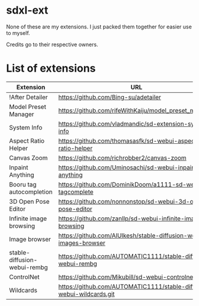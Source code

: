 # sdxl-ext

None of these are my extensions. I just packed them together for easier use to myself.

Credits go to their respective owners.

# List of extensions

| Extension                    | URL                                                                   |
|------------------------------|-----------------------------------------------------------------------|
| !After Detailer              | https://github.com/Bing-su/adetailer                                  |
| Model Preset Manager         | https://github.com/rifeWithKaiju/model_preset_manager                 |
| System Info                  | https://github.com/vladmandic/sd-extension-system-info                |
| Aspect Ratio Helper          | https://github.com/thomasasfk/sd-webui-aspect-ratio-helper            |
| Canvas Zoom                  | https://github.com/richrobber2/canvas-zoom                            |
| Inpaint Anything             | https://github.com/Uminosachi/sd-webui-inpaint-anything               |
| Booru tag autocompletion     | https://github.com/DominikDoom/a1111-sd-webui-tagcomplete             |
| 3D Open Pose Editor          | https://github.com/nonnonstop/sd-webui-3d-open-pose-editor            |
| Infinite image browsing      | https://github.com/zanllp/sd-webui-infinite-image-browsing            |
| Image browser                | https://github.com/AlUlkesh/stable-diffusion-webui-images-browser     |
| stable-diffusion-webui-rembg | https://github.com/AUTOMATIC1111/stable-diffusion-webui-rembg         |
| ControlNet                   | https://github.com/Mikubill/sd-webui-controlnet.git                   |
| Wildcards                    | https://github.com/AUTOMATIC1111/stable-diffusion-webui-wildcards.git |